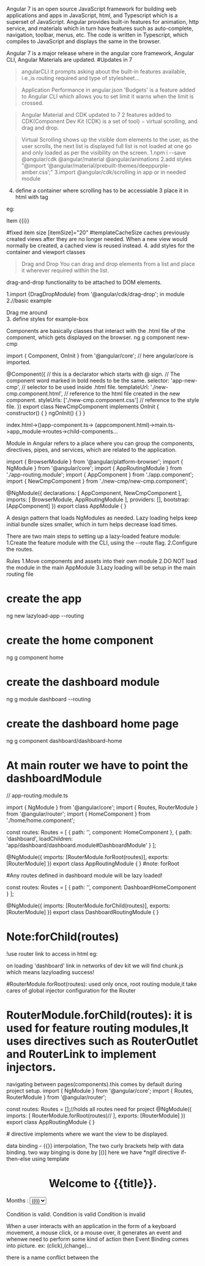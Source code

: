 <!--Angular 7:  -->
Angular 7 is an open source JavaScript framework for building web applications and apps in JavaScript, html, and Typescript which is a superset of JavaScript. Angular provides built-in features for animation, http service, and materials which in turn have features such as auto-complete, navigation, toolbar, menus, etc. The code is written in Typescript, which compiles to JavaScript and displays the same in the browser.

<!-- Angular Update's to Version7 -->
Angular 7 is a major release where in the angular core framework, Angular CLI, Angular Materials are updated.
#Updates in 7
>angularCLI
it prompts asking about the built-in features available, i.e.,is routing required and type of stylesheet...

>Application Performance
in angular.json 'Budgets' is a feature added to Angular CLI which allows you to set limit it warns when the limit is crossed.

>Angular Material and CDK updated to 7
2 features added to CDK(Component Dev Kit (CDK) is a set of tool) − virtual scrolling, and drag and drop.

>Virtual Scrolling
shows up the visible dom elements to the user, as the user scrolls, the next list is displayed full list is not loaded at one go and only loaded as per the visibility on the screen.
1.npm i --save @angular/cdk @angular/material @angular/animations
2.add styles "@import ‘@angular/material/prebuilt-themes/deeppurple-amber.css’;"
3.import  @angular/cdk/scrolling in app or in needed module
4. define a container where scrolling has to be accessiable
3 place it in html with tag <cdk-virtual-scroll-viewport></cdk-virtual-scroll-viewport>

eg:
<cdk-virtual-scroll-viewport class="viewport" itemSize="20">
   <div *cdkVirtualFor="let size of fixedSizeData; let i = index" 
        class="list-group-item" 
        [style.height.px]="size" templateCacheSize: 0>
      Item {{i}}
    </div>
</cdk-virtual-scroll-viewport>

<!-- its in beta version: 'Autosize' attribute indicates we want to use a virtual scroll strategy that supports unknown or dynamic size items -->

#fixed item size [itemSize]="20"
#templateCacheSize caches previously created views after they are no longer needed. When a new view would normally be created, a cached view is reused instead.
4. add styles for the container and viewport classes


>Drag and Drop
You can drag and drop elements from a list and place it wherever required within the list.

drag-and-drop functionality to be attached to DOM elements.

1.import {DragDropModule} from '@angular/cdk/drag-drop'; in module 
2.//basic example
<div class="example-box" cdkDrag>
  Drag me around
</div>
3. define styles for example-box


<!-- Components -->
Components are basically classes that interact with the .html file of the component, which gets displayed on the browser.
ng g component new-cmp

import { Component, OnInit } from '@angular/core'; // here angular/core is imported.

@Component({ 
   // this is a declarator which starts with @ sign. 
   // The component word marked in bold needs to be the same. 
   selector: 'app-new-cmp', // selector to be used inside .html file. 
   templateUrl: './new-cmp.component.html', 
   // reference to the html file created in the new component. 
   styleUrls: ['./new-cmp.component.css'] // reference to the style file. 
}) 
export class NewCmpComponent implements OnInit {   
   constructor() { } 
   ngOnInit() { } 
}

<!-- Flow -->
index.html->(<app-root></app-root>)app-component.ts-> (appcomponent.html)->main.ts->app_module->routes->child-components...

<!-- Modules -->

Module in Angular refers to a place where you can group the components, directives, pipes, and services, which are related to the application.

import { BrowserModule } from '@angular/platform-browser';
import { NgModule } from '@angular/core';
import { AppRoutingModule } from './app-routing.module';
import { AppComponent } from './app.component';
import { NewCmpComponent } from './new-cmp/new-cmp.component';

@NgModule({
   declarations: [
      AppComponent,
      NewCmpComponent
   ],
   imports: [
      BrowserModule,
      AppRoutingModule
   ],
   providers: [],
   bootstrap: [AppComponent]
})
export class AppModule { }

<!-- Lazy-loading feature modules -->

A design pattern that loads NgModules as needed. Lazy loading helps keep initial bundle sizes smaller, which in turn helps decrease load times.

There are two main steps to setting up a lazy-loaded feature module:
1.Create the feature module with the CLI, using the --route flag.
2.Configure the routes.

Rules
1.Move components and assets into their own module
2.DO NOT load the module in the main AppModule
3.Lazy loading will be setup in the main routing file

# create the app
ng new lazyload-app --routing

# create the home component
ng g component home

# create the dashboard module
ng g module dashboard --routing

# create the dashboard home page
ng g component dashboard/dashboard-home

# At main router  we have to point the dashboardModule 

// app-routing.module.ts

import { NgModule } from '@angular/core';
import { Routes, RouterModule } from '@angular/router';
import { HomeComponent } from './home/home.component';

const routes: Routes = [
  {
    path: '',
    component: HomeComponent
  },
  {
    path: 'dashboard',
    loadChildren: 'app/dashboard/dashboard.module#DashboardModule'
  }
];

@NgModule({
  imports: [RouterModule.forRoot(routes)],
  exports: [RouterModule]
})
export class AppRoutingModule { }
#note: forRoot

#Any routes defined in dashboard module will be lazy loaded!

const routes: Routes = [
  {
    path: '',
    component: DashboardHomeComponent
  }
];

@NgModule({
  imports: [RouterModule.forChild(routes)],
  exports: [RouterModule]
})
export class DashboardRoutingModule { }
# Note:forChild(routes)

!use router link to access in html
eg: <!-- <a routerLink="/dashboard">Dashboard</a> -->

on loading 'dashboard' link in networks of dev kit we will find chunk.js which means lazyloading success!


#RouterModule.forRoot(routes): used only once, root routing module,it take cares of global injector configuration for the Router
# RouterModule.forChild(routes):  it is used for feature routing modules,It uses directives such as RouterOutlet and RouterLink to implement injectors.

<!-- Routing -->

navigating between pages(components).this  comes by default during project setup.
import { NgModule } from '@angular/core';
import { Routes, RouterModule } from '@angular/router';

const routes: Routes = [];//holds all routes need for project
@NgModule({ 
   imports: [
      RouterModule.forRoot(routes)//
   ],
   exports: [RouterModule] 
}) 
export class AppRoutingModule { }

#<router-outlet> directive implements where we want the view to be displayed.
<!-- Databinding -->
data binding - {{}} interpolation, The two curly brackets help with data binding.
two way binging is done by [()]
 here we have *ngIf directive 
if-then-else using template
<div style = "text-align:center"> 
   <h1> Welcome to {{title}}. </h1> 
</div>

<div> Months : 
   <select> 
      <option *ngFor="let i of months">{{i}}</option>
   </select> 
</div> 
<br/>

<div> 
   <span *ngIf = "isavailable; then condition1 else condition2">
      Condition is valid.
   </span> 
   <ng-template #condition1>Condition is valid</ng-template> 
   <ng-template #condition2>Condition is invalid</ng-template> 
</div>

<!-- Event Binding -()-->
When a user interacts with an application in the form of a keyboard movement, a mouse click, or a mouse over, it generates an event and whenwe need to perform some kind of action then Event Binding comes into picture.
ex: (click),(change)...

<!--Templates -->
there is a name conflict between the <template> tag in angular and the html <template> standard tag thats the reason it got changed to <ng-template>.
it holds its content hidden from the client made visible and rendered later by using JavaScript.

<!-- Directives -->
Components
Directive
For register component we use @Component meta-data annotation.
For register directives we use @Directive meta-data annotation.

Component is a directive which use shadow DOM to create encapsulate visual behavior called components.  Components are typically used to create UI widgets.

Directives is used to add behavior to an existing DOM element.


Component is used to break up the application into smaller components.

Directive is use to design re-usable components.
Only one component can be present per DOM element.

Many directive can be used in a per DOM element.
@View decorator or templateurl template are mandatory in the component.

Directive don’t have View.
Component is used to define pipes.

You can’t define Pipes in directive.
viewEncapsulation can be define in components because they have views.
Directive don’t have views. So you can’t use viewEncapsulation in directive.

<button myDirective>Click here</button>
#Component Directives
its a directive with a template(html)
These form the main class having details of how the component should be processed, instantiated and used at runtime.

#Structural Directives
A structure directive basically deals with manipulating the dom elements. Structural directives have a * sign before the directive. 
For example, *ngIf and *ngFor.

#Attribute Directives
Attribute directives deal with changing the look and behavior of the dom element. You can create your own directives as explained in the below section.
# Respond to user-initiated events
directive can be more dynamic like mouse moves, setting/clearing highlight colour all this can be done by HostListerns!!

#ex of Custom Directives
ng g directive < nameofthedirective >
<!-- only a spec and a ts will be generated and will be added in app module -->
# changeText directive can be used in html like follows
<span changeText >Welcome to {{title}}.</span> 


<!--pipes  -->
Pipes were earlier called filters in Angular1.
ex: {{ Welcome to Angular 7 | lowercase}}
#built-in pipes:
Lowercasepipe
Uppercasepipe
Datepipe
Currencypipe
Jsonpipe
Percentpipe
Decimalpipe
Slicepipe
#custom pipes
 1. create a ts file and import Pipe and Pipe Transform 
 2. import this pipe in app module to use in components
 3. use in component html using '|<pipe name>'

<!-- services -->
when we need some code to be used everywhere on the page, for example, it can be for data connection that needs to be shared across components.

1. ng g service myservice
2. import in app module,providers
3. import in the component where needed and add to the constructor to use its instance.

<!-- Http Client -->
to fetch, update, add data from/to server we use http client.
1. import { HttpClientModule } from '@angular/common/http in all module
2. import { HttpClient } from '@angular/common/http'; in usimg service 
3. define a url to call
4. add functions r properties to use server data
5. use this data in componets or directives or any where needed.

<!-- Forms  -->

1. Template driven form (work on template forms)
2. Model driven form (work on component class)

#Template driven form
1. (formModule) import this in appModule or any needed module.
2. 'ngForm' is a directive needs to be added, 
we need to create the 'model form controls' by adding the 'ngModel' directive and the 'name' attribute.
3. for a Form tag we assign an id to ngForm .. the id vll contain value of the model of input form which gets from input attributes name and ngModel

#Model driven form
1. import the ReactiveFormsModule from @angular/forms in appmodule of needed module
2. import { FormGroup, FormControl } from '@angular/forms'; in needed component
3. create a 'FormGroup' in ngoninit() function add form field and validations needed 
ex:
  ngOnInit() {
      this.formdata = new FormGroup({
         emailid: new FormControl("", Validators.compose([
            Validators.required,
            Validators.pattern("[^ @]*@[^ @]*")
         ])),
         passwd: new FormControl("", this.passwordvalidation)
      });
   }
   passwordvalidation(formcontrol) {
      if (formcontrol.value.length < 5) {
         return {"passwd" : true};
      }
   }
   we can also add validations on buttons.
4. add [formGroup] = "<name of the form>"  in html
5. we can disable validation too [disabled] = "!formdata.valid"

<!-- Materials -->
1. npm install --save @angular/material
2. import { MatButtonModule, MatMenuModule, MatSidenavModule } from '@angular/material'; inn appmodule
3. in styles.css import @import "~@angular/material/prebuilt-themes/indigo-pink.css";
4. add mat related tags in html 
ex: <mat-menu></mat-menu>
<mat-sidenav-container></mat-sidenav-container>. <mat-sidenav></mat-sidenav> 
#for mat date picker
<mat-form-field>
   <input matInput [matDatepicker] = "picker" placeholder = "Choose a date"> 
   <mat-datepicker-toggle matSuffix [for] = "picker"></mat-datepicker-toggle>
   <mat-datepicker #picker></mat-datepicker>
</mat-form-field>

<!-- @input,@output properties-->
it share data between parent-child components/directives. input: is writable and output: is observable.
#@input()
1. this is placed in child component by importing import { Component, Input } from '@angular/core' and a datatype variable added to it and can be used in child comp
2. To watch for changes on an @Input() property,  OnChanges is used
ex:
#<child component>
import { Component, Input } from '@angular/core'

@Input() item: string;

ngOnChanges(changes: SimpleChanges) {
  this.iteam = changes["item"].currentValue;
}
}

#parent component
at Component initialize value for 'item'
at html bind value to child component 
<child-comp [item]="item"/>

#@output()
#<child component>
<!-- child.ts -->
import { Component, output } from '@angular/core'
 
 @Output() newItemEvent = new EventEmitter<string>();

  addNewItem(value: string) {
    this.newItemEvent.emit(value);
  }
<!-- child.html -->
<button (click)="addNewItem('bla')">

#parent component
<!-- parent.ts -->
parentEmi(data){
  console.log(data)
}
<!-- parent.html -->
<child-comp (newItemEvent)="parentEmi($event)">

<!-- Observables in Angular -->



<!--unit testing Jasmine, Karma -->
if a small piece of code is updated and the developer manually opens their browser or Postman to verify that it still works. This approach (manual QA) is begging for a disaster.
#Benefits of Unit Testing:
1.Improve the design of implementations by making user think and re-think the desig.
2.Allows refactoring, we can easily add changes to that code with the certainty that you are not adding any bugs which were already tested and were working.
3.Add new features without breaking anything
4.Tests are the best way to prevent software defects.
5.Test are for verifing that it behaves as we expect and helps for better documentation.

jasmine-core. Jasmine is the framework
karma. Karma is a task runner .

#Y karma
UI includes option to test your code on various browsers and devices such as phones, tablets, and even a PS3 like the YouTube
can replace replace Jasmine  with s Mocha and QUni..
#Y jasmine
Jasmine is a behavior-driven development framework for testing JavaScript code that plays very well with Karma. Similar to Karma, it’s also the recommended testin

#good news is that the switching costs between testing frameworks is relatively low with 'differences in syntax' as small as Jasmine's toEqual() and Mocha's to.equal().

http://www.bradoncode.com/blog/2015/05/12/angularjs-testing-getting-started/


<!-- HostListerns -->
It tells a dom event to listen for and provides a handler method to run when event occurs.
ex:
HostListener in directive..
@Directive({selector: 'button[counting]'})
class CountClicks {
  numberOfClicks = 0;

  @HostListener('click', ['$event.target'])
  onClick(btn) {
    console.log('button', btn, 'number of clicks:', this.numberOfClicks++);
 }
}
directive used in component
@Component({
  selector: 'app',
  template: '<button counting>Increment</button>',
})
class App {}

<!-- viewencapsulate -->
<!-- childview -->
<!-- AOT -->
<!-- Internationalization (i18n) -->

<!-- The safe navigation operator ( ? )  -->
<p>The item name is: {{item?.name}}</p>
If item is null, the view still renders but the displayed value is blank; you see only "The item name is:" with nothing after it.

<!-- The non-null assertion operator ( ! ) -->
 strict null checking 
 <p *ngIf="item">The item's color is: {{item!.color}}</p>
Typed variables disallow null and undefined by default.The type checker throws an error if you leave a variable unassigned or try to assign null or undefined to a variable whose type disallows null and undefined.

<!-- The $any() type cast function -->
Sometimes a binding expression triggers a type error during AOT compilation and it is not possible or difficult to fully specify the type. To silence the error, you can use the $any() cast function to cast the expression to the any type as in the following example: